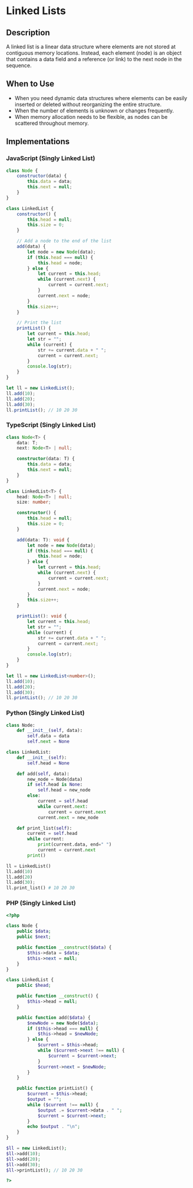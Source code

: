 # Linked Lists

## Description
A linked list is a linear data structure where elements are not stored at contiguous memory locations. Instead, each element (node) is an object that contains a data field and a reference (or link) to the next node in the sequence.

## When to Use
- When you need dynamic data structures where elements can be easily inserted or deleted without reorganizing the entire structure.
- When the number of elements is unknown or changes frequently.
- When memory allocation needs to be flexible, as nodes can be scattered throughout memory.

## Implementations

### JavaScript (Singly Linked List)
```javascript
class Node {
    constructor(data) {
        this.data = data;
        this.next = null;
    }
}

class LinkedList {
    constructor() {
        this.head = null;
        this.size = 0;
    }

    // Add a node to the end of the list
    add(data) {
        let node = new Node(data);
        if (this.head === null) {
            this.head = node;
        } else {
            let current = this.head;
            while (current.next) {
                current = current.next;
            }
            current.next = node;
        }
        this.size++;
    }

    // Print the list
    printList() {
        let current = this.head;
        let str = "";
        while (current) {
            str += current.data + " ";
            current = current.next;
        }
        console.log(str);
    }
}

let ll = new LinkedList();
ll.add(10);
ll.add(20);
ll.add(30);
ll.printList(); // 10 20 30 
```

### TypeScript (Singly Linked List)
```typescript
class Node<T> {
    data: T;
    next: Node<T> | null;

    constructor(data: T) {
        this.data = data;
        this.next = null;
    }
}

class LinkedList<T> {
    head: Node<T> | null;
    size: number;

    constructor() {
        this.head = null;
        this.size = 0;
    }

    add(data: T): void {
        let node = new Node(data);
        if (this.head === null) {
            this.head = node;
        } else {
            let current = this.head;
            while (current.next) {
                current = current.next;
            }
            current.next = node;
        }
        this.size++;
    }

    printList(): void {
        let current = this.head;
        let str = "";
        while (current) {
            str += current.data + " ";
            current = current.next;
        }
        console.log(str);
    }
}

let ll = new LinkedList<number>();
ll.add(10);
ll.add(20);
ll.add(30);
ll.printList(); // 10 20 30 
```

### Python (Singly Linked List)
```python
class Node:
    def __init__(self, data):
        self.data = data
        self.next = None

class LinkedList:
    def __init__(self):
        self.head = None

    def add(self, data):
        new_node = Node(data)
        if self.head is None:
            self.head = new_node
        else:
            current = self.head
            while current.next:
                current = current.next
            current.next = new_node

    def print_list(self):
        current = self.head
        while current:
            print(current.data, end=" ")
            current = current.next
        print()

ll = LinkedList()
ll.add(10)
ll.add(20)
ll.add(30);
ll.print_list() # 10 20 30
```

### PHP (Singly Linked List)
```php
<?php

class Node {
    public $data;
    public $next;

    public function __construct($data) {
        $this->data = $data;
        $this->next = null;
    }
}

class LinkedList {
    public $head;

    public function __construct() {
        $this->head = null;
    }

    public function add($data) {
        $newNode = new Node($data);
        if ($this->head === null) {
            $this->head = $newNode;
        } else {
            $current = $this->head;
            while ($current->next !== null) {
                $current = $current->next;
            }
            $current->next = $newNode;
        }
    }

    public function printList() {
        $current = $this->head;
        $output = "";
        while ($current !== null) {
            $output .= $current->data . " ";
            $current = $current->next;
        }
        echo $output . "\n";
    }
}

$ll = new LinkedList();
$ll->add(10);
$ll->add(20);
$ll->add(30);
$ll->printList(); // 10 20 30 

?>
```